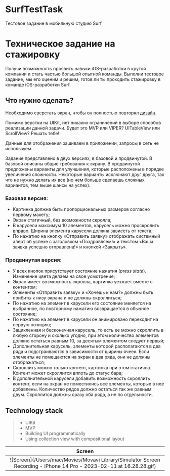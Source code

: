 # SurfTestTask
Тестовое задание в мобильную студию Surf
# Техническое задание на стажировку

Получи возможность проявить навыки iOS-разработки в крутой компании и стать частью большой опытной команды. Выполни тестовое задание, мы его оценим и решим, готов ли ты проходить стажировку в команде iOS-разработки Surf. 

## Что нужно сделать?

Необходимо сверстать экран, чтобы он полностью повторял [дизайн](https://www.figma.com/file/S4ucVLUHYc0vLg2p1Xnart/IOS-%D1%81%D1%82%D0%B0%D0%B6%D0%B8%D1%80%D0%BE%D0%B2%D0%BA%D0%B0?node-id=45%3A77&t=N4eUtEGJu7LxSAnC-1). 

Помимо верстки на UIKit, нет никаких ограничений в выборе способов реализации данной задачи. Будет это MVP или VIPER? UITableView или ScrollView? Решать тебе! 

Данные для отображения зашиваем в приложении, запросы в сеть не используем.

Задание представлено в двух версиях, в базовой и продвинутой. В базовой описаны общие требования к экрану. В продвинутой предложены варианты для улучшения, которые расположены в порядке увеличения сложности. Некоторые варианты исключают друг друга, так что не нужно делать их все (но чем больше сделаешь сложных вариантов, тем выше шансы на успех).

### Базовая версия:

- Картинка должна быть пропорциональных размеров согласно первому макету;
- Экран статичный, без возможности скролла;
- В карусели максимум 10 элементов, карусель можно проскролить вправо. Ширина элемента карусели должна зависеть от текста;
- По нажатию на кнопку «Отправить заявку» отображать системный алерт об успехе с заголовком «Поздравляем!» и текстом «Ваша заявка успешно отправлена!» и кнопкой «Закрыть».

### Продвинутая версия:

- У всех кнопок присутствует состояние нажатия (*press state*). Изменение цвета делаем на свое усмотрение;
- Экран имеет возможность скролла, картинка уезжает вместе с контентом;
- Элементы «Отправить заявку» и «Хочешь к нам?» должны быть прибиты к низу экрана и не должны скроллиться;
- По нажатию на элемент в карусели его состояние меняется на выбранное, по повторному нажатию возвращается в обычное состояние;
- По нажатию на элемент в карусели он анимировано переходит на первую позицию;
- Зацикленная и бесконечная карусель, то есть ее можно скроллить в любую сторону и сколько угодно, при этом количество элементов должно остаться равным 10, за десятым элементом следует первый;
- Дополнительная карусель, элементы которой располагаются в два ряда и подстраиваются в зависимости от ширины ячеек. Если элементы не помещаются на экран в два ряда, они не должны отображаться;
- Скроллить можно только контент, картинка при этом статична. Контент может скроллится вплоть до статус бара;
- В дополнительной карусели добавить возможность скроллить контент, если на экран не поместились все элементы, которые в нее добавлены. Количество рядов должно остаться так же равным двум. Скроллится должны сразу оба ряда, а не по отдельности.


## Technology stack
> - UIKit
> - MVP
> - Building UI programmatically 
> - Using collection view with compositional layout

|      Screen     | 
|:---------------:|
|![Screen](/Users/mac/Movies/Movavi Library/Simulator Screen Recording - iPhone 14 Pro - 2023-02-11 at 16.28.28.gif)|
